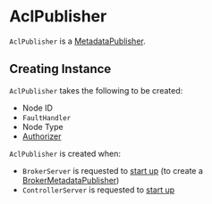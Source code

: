 # AclPublisher

`AclPublisher` is a [MetadataPublisher](../metadata/MetadataPublisher.md).

## Creating Instance

`AclPublisher` takes the following to be created:

* <span id="nodeId"> Node ID
* <span id="faultHandler"> `FaultHandler`
* <span id="nodeType"> Node Type
* <span id="authorizer"> [Authorizer](Authorizer.md)

`AclPublisher` is created when:

* `BrokerServer` is requested to [start up](../kraft/BrokerServer.md#startup) (to create a [BrokerMetadataPublisher](../kraft/BrokerServer.md#brokerMetadataPublisher))
* `ControllerServer` is requested to [start up](../kraft/ControllerServer.md#startup)
